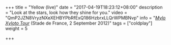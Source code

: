+++
title = "Yellow (live)"
date = "2017-04-19T18:23:12+08:00"
description = "Look at the stars, look how they shine for you."
video = "QmP2JZN8VryzNXeXEHBYPbRfExQ186HzbrxLLQrWPMBNvp"
info = "[*Mylo Xyloto Tour*](https://timeline.coldplay.com/show/stade-de-france/) (Stade de France, 2 September 2012)"
tags = ["coldplay"]
weight = 5

+++
